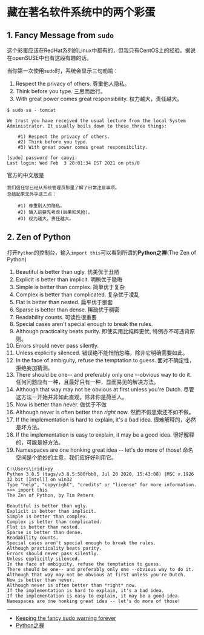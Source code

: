 # 藏在著名软件系统中的两个彩蛋

## 1. Fancy Message from ``sudo``

这个彩蛋应该在RedHat系列的Linux中都有的，但我只有CentOS上的经验。据说在openSUSE中也有这段有趣的话。

当你第一次使用``sudo``时，系统会显示三句劝喻：

1. Respect the privacy of others. 尊重他人隐私。
1. Think before you type. 三思而后行。
1. With great power comes great responsibility. 权力越大，责任越大。

```text
$ sudo su - tomcat

We trust you have received the usual lecture from the local System
Administrator. It usually boils down to these three things:

    #1) Respect the privacy of others.
    #2) Think before you type.
    #3) With great power comes great responsibility.

[sudo] password for caoyi:
Last login: Wed Feb  3 20:01:34 EST 2021 on pts/0
```

官方的中文版是

```plaintext
我们信任您已经从系统管理员那里了解了日常注意事项。
总结起来无外乎这三点：

    #1) 尊重别人的隐私。
    #2) 输入前要先考虑(后果和风险)。
    #3) 权力越大，责任越大。
```

## 2. Zen of Python

打开``Python``的控制台，输入``import this``可以看到所谓的**Python之禅**(The Zen of Python)

1. Beautiful is better than ugly. 优美优于丑陋
1. Explicit is better than implicit. 明瞭优于隐晦
1. Simple is better than complex. 简单优于复杂
1. Complex is better than complicated. 复杂优于凌乱
1. Flat is better than nested. 扁平优于嵌套
1. Sparse is better than dense. 稀疏优于稠密
1. Readability counts. 可读性很重要
1. Special cases aren't special enough to break the rules. 
1. Although practicality beats purity. 即使实用比纯粹更优, 特例亦不可违背原则。
1. Errors should never pass silently.
1. Unless explicitly silenced. 错误绝不能悄悄忽略，除非它明确需要如此。
1. In the face of ambiguity, refuse the temptation to guess. 面对不确定性，拒绝妄加猜测。
1. There should be one-- and preferably only one --obvious way to do it. 任何问题应有一种，且最好只有一种，显而易见的解决方法。
1. Although that way may not be obvious at first unless you're Dutch. 尽管这方法一开始并非如此直观，除非你是荷兰人。
1. Now is better than never. 做优于不做
1. Although never is often better than *right* now. 然而不假思索还不如不做。
1. If the implementation is hard to explain, it's a bad idea. 很难解释的，必然是坏方法。
1. If the implementation is easy to explain, it may be a good idea. 很好解释的，可能是好方法。
1. Namespaces are one honking great idea -- let's do more of those! 命名空间是个绝妙的主意，我们应好好利用它。

```text
C:\Users\iridi>py
Python 3.8.5 (tags/v3.8.5:580fbb0, Jul 20 2020, 15:43:08) [MSC v.1926 32 bit (Intel)] on win32
Type "help", "copyright", "credits" or "license" for more information.
>>> import this
The Zen of Python, by Tim Peters

Beautiful is better than ugly.
Explicit is better than implicit.
Simple is better than complex.
Complex is better than complicated.
Flat is better than nested.
Sparse is better than dense.
Readability counts.
Special cases aren't special enough to break the rules.
Although practicality beats purity.
Errors should never pass silently.
Unless explicitly silenced.
In the face of ambiguity, refuse the temptation to guess.
There should be one-- and preferably only one --obvious way to do it.
Although that way may not be obvious at first unless you're Dutch.
Now is better than never.
Although never is often better than *right* now.
If the implementation is hard to explain, it's a bad idea.
If the implementation is easy to explain, it may be a good idea.
Namespaces are one honking great idea -- let's do more of those!
```

---

* [Keeping the fancy sudo warning forever](https://superuser.com/questions/500119/keeping-the-fancy-sudo-warning-forever)
* [Python之禅](https://zh.wikipedia.org/wiki/Python%E4%B9%8B%E7%A6%85)
